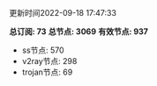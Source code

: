 更新时间2022-09-18 17:47:33

**总订阅: 73**
**总节点: 3069**
**有效节点: 937**
- ss节点: 570
- v2ray节点: 298
- trojan节点: 69
